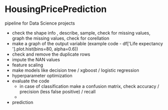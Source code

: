 # HousingPricePrediction

pipeline for Data Science projects

- check the shape info , describe, sample, check for missing values, graph the missing values, check for corellation 
- make a graph of the output variable (example code - df['Life expectancy '].plot.hist(bins=80, alpha=0.6))
- check and remove the duplicate rows 
- impute the NAN values 
- feature scaling 
- make models like decision tree / xgboost / logistic regression 
- hyperparameter optimization 
- evaluate the code 
  - in case of classification make a confusion matrix, check accuracy / precision (less false positive) / recall 
  - 
- prediction 
